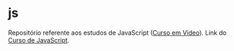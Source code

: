 # js
Repositório referente aos estudos de JavaScript (<a href="https://www.youtube.com/@CursoemVideo">Curso em Vídeo</a>).
Link do <a href="https://www.youtube.com/playlist?list=PLntvgXM11X6pi7mW0O4ZmfUI1xDSIbmTm">Curso de JavaScript</a>.
